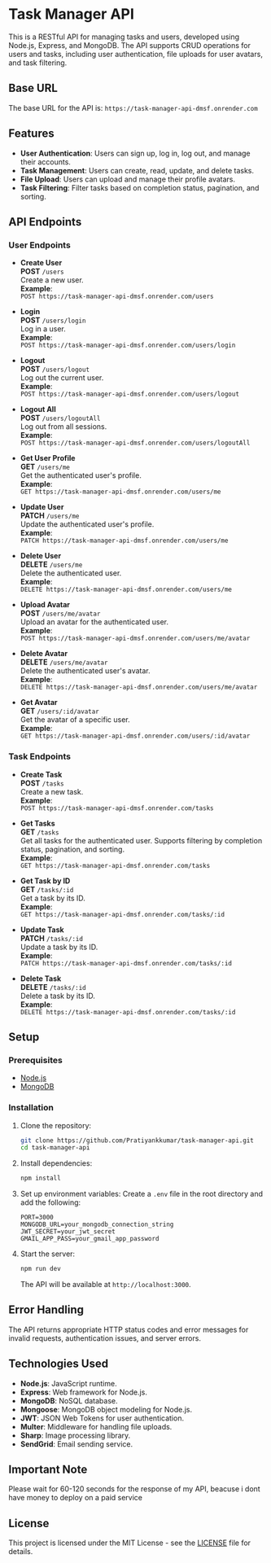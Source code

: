 # Task Manager API

This is a RESTful API for managing tasks and users, developed using Node.js, Express, and MongoDB. The API supports CRUD operations for users and tasks, including user authentication, file uploads for user avatars, and task filtering.

## Base URL

The base URL for the API is: `https://task-manager-api-dmsf.onrender.com`


## Features

- **User Authentication**: Users can sign up, log in, log out, and manage their accounts.
- **Task Management**: Users can create, read, update, and delete tasks.
- **File Upload**: Users can upload and manage their profile avatars.
- **Task Filtering**: Filter tasks based on completion status, pagination, and sorting.

## API Endpoints

### User Endpoints

- **Create User**  
  **POST** `/users`  
  Create a new user.  
  **Example**:  
  `POST https://task-manager-api-dmsf.onrender.com/users`

- **Login**  
  **POST** `/users/login`  
  Log in a user.  
  **Example**:  
  `POST https://task-manager-api-dmsf.onrender.com/users/login`

- **Logout**  
  **POST** `/users/logout`  
  Log out the current user.  
  **Example**:  
  `POST https://task-manager-api-dmsf.onrender.com/users/logout`

- **Logout All**  
  **POST** `/users/logoutAll`  
  Log out from all sessions.  
  **Example**:  
  `POST https://task-manager-api-dmsf.onrender.com/users/logoutAll`

- **Get User Profile**  
  **GET** `/users/me`  
  Get the authenticated user's profile.  
  **Example**:  
  `GET https://task-manager-api-dmsf.onrender.com/users/me`

- **Update User**  
  **PATCH** `/users/me`  
  Update the authenticated user's profile.  
  **Example**:  
  `PATCH https://task-manager-api-dmsf.onrender.com/users/me`

- **Delete User**  
  **DELETE** `/users/me`  
  Delete the authenticated user.  
  **Example**:  
  `DELETE https://task-manager-api-dmsf.onrender.com/users/me`

- **Upload Avatar**  
  **POST** `/users/me/avatar`  
  Upload an avatar for the authenticated user.  
  **Example**:  
  `POST https://task-manager-api-dmsf.onrender.com/users/me/avatar`

- **Delete Avatar**  
  **DELETE** `/users/me/avatar`  
  Delete the authenticated user's avatar.  
  **Example**:  
  `DELETE https://task-manager-api-dmsf.onrender.com/users/me/avatar`

- **Get Avatar**  
  **GET** `/users/:id/avatar`  
  Get the avatar of a specific user.  
  **Example**:  
  `GET https://task-manager-api-dmsf.onrender.com/users/:id/avatar`

### Task Endpoints

- **Create Task**  
  **POST** `/tasks`  
  Create a new task.  
  **Example**:  
  `POST https://task-manager-api-dmsf.onrender.com/tasks`

- **Get Tasks**  
  **GET** `/tasks`  
  Get all tasks for the authenticated user. Supports filtering by completion status, pagination, and sorting.  
  **Example**:  
  `GET https://task-manager-api-dmsf.onrender.com/tasks`

- **Get Task by ID**  
  **GET** `/tasks/:id`  
  Get a task by its ID.  
  **Example**:  
  `GET https://task-manager-api-dmsf.onrender.com/tasks/:id`

- **Update Task**  
  **PATCH** `/tasks/:id`  
  Update a task by its ID.  
  **Example**:  
  `PATCH https://task-manager-api-dmsf.onrender.com/tasks/:id`

- **Delete Task**  
  **DELETE** `/tasks/:id`  
  Delete a task by its ID.  
  **Example**:  
  `DELETE https://task-manager-api-dmsf.onrender.com/tasks/:id`

## Setup

### Prerequisites

- [Node.js](https://nodejs.org/)
- [MongoDB](https://www.mongodb.com/)

### Installation

1. Clone the repository:
    ```bash
    git clone https://github.com/Pratiyankkumar/task-manager-api.git
    cd task-manager-api
    ```

2. Install dependencies:
    ```bash
    npm install
    ```

3. Set up environment variables:
    Create a `.env` file in the root directory and add the following:

    ```
    PORT=3000
    MONGODB_URL=your_mongodb_connection_string
    JWT_SECRET=your_jwt_secret
    GMAIL_APP_PASS=your_gmail_app_password
    ```

4. Start the server:
    ```bash
    npm run dev
    ```

    The API will be available at `http://localhost:3000`.

## Error Handling

The API returns appropriate HTTP status codes and error messages for invalid requests, authentication issues, and server errors.

## Technologies Used

- **Node.js**: JavaScript runtime.
- **Express**: Web framework for Node.js.
- **MongoDB**: NoSQL database.
- **Mongoose**: MongoDB object modeling for Node.js.
- **JWT**: JSON Web Tokens for user authentication.
- **Multer**: Middleware for handling file uploads.
- **Sharp**: Image processing library.
- **SendGrid**: Email sending service.

## Important Note
Please wait for 60-120 seconds for the response of my API, beacuse i dont have money to deploy on a paid service

## License

This project is licensed under the MIT License - see the [LICENSE](LICENSE) file for details.


